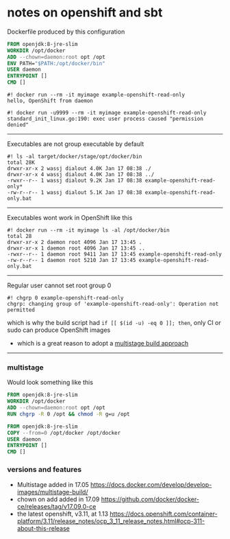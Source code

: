 notes on openshift and sbt
===

Dockerfile produced by this configuration

```dockerfile
FROM openjdk:8-jre-slim
WORKDIR /opt/docker
ADD --chown=daemon:root opt /opt
ENV PATH="$PATH:/opt/docker/bin"
USER daemon
ENTRYPOINT []
CMD []
```

```
#! docker run --rm -it myimage example-openshift-read-only
hello, OpenShift from daemon
```

```
#! docker run -u9999 --rm -it myimage example-openshift-read-only
standard_init_linux.go:190: exec user process caused "permission denied"
```
---

Executables are not group executable by default

```
#! ls -al target/docker/stage/opt/docker/bin
total 28K
drwxr-xr-x 2 wassj dialout 4.0K Jan 17 08:38 ./
drwxr-xr-x 4 wassj dialout 4.0K Jan 17 08:38 ../
-rwxr--r-- 1 wassj dialout 9.2K Jan 17 08:38 example-openshift-read-only*
-rw-r--r-- 1 wassj dialout 5.1K Jan 17 08:38 example-openshift-read-only.bat
```
---

Executables wont work in OpenShift like this
```
#! docker run --rm -it myimage ls -al /opt/docker/bin
total 28
drwxr-xr-x 2 daemon root 4096 Jan 17 13:45 .
drwxr-xr-x 1 daemon root 4096 Jan 17 13:45 ..
-rwxr--r-- 1 daemon root 9411 Jan 17 13:45 example-openshift-read-only
-rw-r--r-- 1 daemon root 5210 Jan 17 13:45 example-openshift-read-only.bat
```
---
Regular user cannot set root group 0

```
#! chgrp 0 example-openshift-read-only
chgrp: changing group of 'example-openshift-read-only': Operation not permitted
```

which is why the build script had `if [[ $(id -u) -eq 0 ]]; then`, only CI or sudo can produce OpenShift images
  - which is a great reason to adopt a [multistage build approach](https://github.com/sbt/sbt-native-packager/issues/1189#issuecomment-454629204)
---


### multistage

Would look something like this

```dockerfile
FROM openjdk:8-jre-slim
WORKDIR /opt/docker
ADD --chown=daemon:root opt /opt
RUN chgrp -R 0 /opt && chmod -R g=u /opt

FROM openjdk:8-jre-slim
COPY --from=0 /opt/docker /opt/docker
USER daemon
ENTRYPOINT []
CMD []
```


### versions and features
- Multistage added in 17.05 https://docs.docker.com/develop/develop-images/multistage-build/
- chown on add added in 17.09 https://github.com/docker/docker-ce/releases/tag/v17.09.0-ce
- the latest openshift, v3.11, at 1.13 https://docs.openshift.com/container-platform/3.11/release_notes/ocp_3_11_release_notes.html#ocp-311-about-this-release

